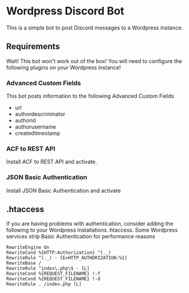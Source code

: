 # Wordpress Discord Bot

This is a simple bot to post Discord messages to a Wordpress instance.

## Requirements

Wait! This bot won't work out of the box! You will need to configure the
following plugins on your Wordpress instance!

### Advanced Custom Fields

This bot posts information to the following Advanced Custom Fields

- url
- authordescriminator
- authorid
- authorusername
- createdtimestamp

### ACF to REST API

Install ACF to REST API and activate.

### JSON Basic Authentication

Install JSON Basic Authentication and activate

## .htaccess

If you are having problems with authentication, consider adding the following to
your Wordpress installations .htaccess. Some Wordpress services strip Basic Authentication for performance reasons

```
RewriteEngine On
RewriteCond %{HTTP:Authorization} ^(._)
RewriteRule ^(._) - [E=HTTP_AUTHORIZATION:%1]
RewriteBase /
RewriteRule ^index\.php\$ - [L]
RewriteCond %{REQUEST_FILENAME} !-f
RewriteCond %{REQUEST_FILENAME} !-d
RewriteRule . /index.php [L]
```
